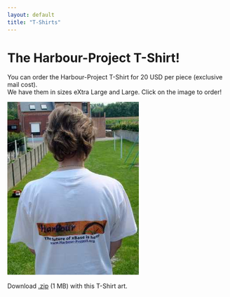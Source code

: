 ```yaml
---
layout: default
title: "T-Shirts"
---
```


# The Harbour-Project T-Shirt!

You can order the Harbour-Project T-Shirt for 20 USD per piece (exclusive mail
cost).<br>
We have them in sizes eXtra Large and Large. Click on the image to order!

[![T-shirt demo](art/hilde-tshirt.jpg)](harbour@PatrickMast.com)

Download [.zip](art/harbour-tshirt.zip) (1 MB) with this T-Shirt art.
